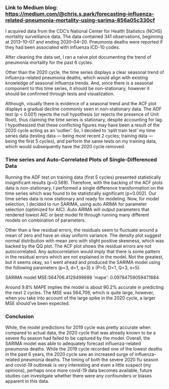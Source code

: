 ### Link to Medium blog: https://medium.com/@chris.s.park/forecasting-influenza-related-pneumonia-mortality-using-sarima-856a05c330cf

I acquired data from the CDC’s National Center for Health Statistics (NCHS) mortality surveillance data. The data contained 341 observations, beginning at 2013–10–07 and ending 2020–04–20. Pneumonia deaths were reported if they had been associated with influenza ICD-10 codes.

After cleaning the data set, I ran a naive plot documenting the trend of pneumonia mortality for the past 6 cycles.

Other than the 2020 cycle, the time series displays a clear seasonal trend of influenza-related pneumonia deaths, which would align with existing knowledge of seasonal influenza trends. And, since there is a seasonal component to this time series, it should be non-stationary, however it should be confirmed through tests and visualization.

Although, visually there is evidence of a seasonal trend and the ACF plot displays a gradual decline commonly seen in non-stationary data. The ADF test (p < 0.001) rejects the null hypothesis (or rejects the presence of Unit Root), thus claiming the time series is stationary, despite accounting for lag.
I hypothesized that these conflicting figures may have been a result of the 2020 cycle acting as an ‘outlier’. So, I decided to ‘split train test’ my time series data (testing data — being most recent 2 cycles; training data —being the first 5 cycles), and perform the same tests on my training data, which would subsequently have the 2020 cycle removed.


### Time series and Auto-Correlated Plots of Single-Differenced Data

Running the ADF test on training data (first 5 cycles) presented statistically insignificant results (p=0.569). Therefore, with the backing of the ACF plots data is non-stationary, I performed a single difference transformation on the time series which was found to be statistically significant (p=0.002). Our time series data is now stationary and ready for modeling.
Now, for model selection, I decided to run SARIMA, using auto ARIMA for parameter selection (optimized for AIC). Auto ARIMA will output parameters that rendered lowest AIC or best model fit through running many different models on combination of parameters.

Other than a few residual errors, the residuals seem to fluctuate around a mean of zero and have an okay uniform variance. The density plot suggest normal distribution with mean zero with slight positive skewness, which was backed by the QQ plot. The ACF plot shows the residual errors are not autocorrelated. Any autocorrelation would imply that there is some pattern in the residual errors which are not explained in the model. Not the greatest, but it seems okay, so I went ahead and produced the SARIMA model using the following parameters (p=3, d=1, q=3) x (P=0, D=1, Q=3, s=5).

SARIMA model MSE:564706.4129499898
'mape': 0.09784759059471684

Around 9.8% MAPE implies the model is about 90.2% accurate in predicting the next 2 cycles. The MSE was 564,706, which is quite large, however, when you take into account of the large spike in the 2020 cycle, a larger MSE should’ve been expected.

### Conclusion

While, the model predictions for 2019 cycle was pretty accurate when compared to actual data, the 2020 cycle that was already known to be a severe flu season had failed to be captured by the model. Overall, the SARIMA model was able to adequately forecast influenza-related pneumonia deaths. While the 2019 cycle recorded one of the lowest deaths in the past 6 years, the 2020 cycle saw an increased surge of influenza-related pneumonia deaths. The timing of both the severe 2020 flu season and covid-19 outbreak is very interesting and even a little suspect (my opinions), perhaps once more covid-19 data becomes available, future studies can investigate whether there were any confounders or biases apparent in this data.
